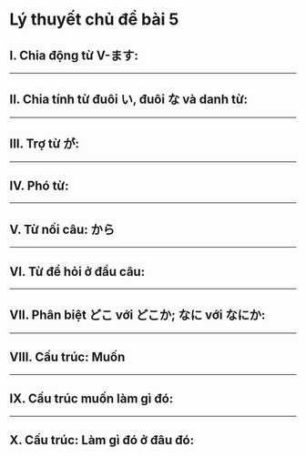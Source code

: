 # Lý thuyết chủ đề bài 5

## I. Chia động từ V-ます:

---

## II. Chia tính từ đuôi い, đuôi な và danh từ:

---

## III. Trợ từ が:

---

## IV. Phó từ:

---

## V. Từ nối câu: から

---

## VI. Từ để hỏi ở đầu câu:

---

## VII. Phân biệt どこ với どこか; なに với なにか:

---

## VIII. Cấu trúc: Muốn

---

## IX. Cấu trúc muốn làm gì đó:

---

## X. Cấu trúc: Làm gì đó ở đâu đó: